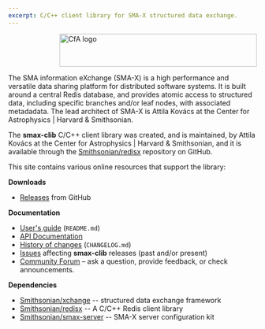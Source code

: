 ```yaml
---
excerpt: C/C++ client library for SMA-X structured data exchange.
---
```


<img src="/smax-clib/resources/CfA-logo.png" alt="CfA logo" width="400" height="67" align="right"><br clear="all">

The SMA information eXchange (SMA-X) is a high performance and versatile data sharing platform for distributed software
systems. It is built around a central Redis database, and provides atomic access to structured data, including 
specific branches and/or leaf nodes, with associated metadadata. The lead architect of SMA-X is Attila Kovács at the 
Center for Astrophysics \| Harvard &amp; Smithsonian.

The __smax-clib__ C/C++ client library was created, and is maintained, by Attila Kovács at the Center for Astrophysics 
\| Harvard &amp; Smithsonian, and it is available through the 
[Smithsonian/redisx](https://github.com/Smithsonian/smax-clib) repository on GitHub. 

This site contains various online resources that support the library:

__Downloads__

 - [Releases](https://github.com/Smithsonian/smax-clib/releases) from GitHub

__Documentation__

 - [User's guide](doc/README.md) (`README.md`)
 - [API Documentation](apidoc/html/files.html)
 - [History of changes](doc/CHANGELOG.md) (`CHANGELOG.md`)
 - [Issues](https://github.com/Smithsonian/smax-clib/issues) affecting __smax-clib__ releases (past and/or present)
 - [Community Forum](https://github.com/Smithsonian/smax-clib/discussions) &ndash; ask a question, provide feedback, or 
   check announcements.

__Dependencies__

 - [Smithsonian/xchange](https://github.com/Smithsonian/xchange) -- structured data exchange framework
 - [Smithsonian/redisx](https://github.com/Smithsonian/redisx) -- A C/C++ Redis client library
 - [Smithsonian/smax-server](https://github.com/Smithsonian/smax-server) -- SMA-X server configuration kit
 
 
